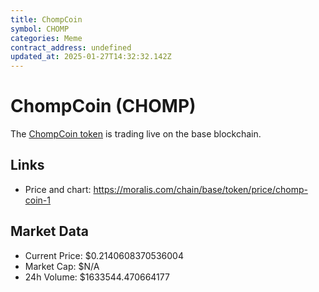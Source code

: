 ```yaml
---
title: ChompCoin
symbol: CHOMP
categories: Meme
contract_address: undefined
updated_at: 2025-01-27T14:32:32.142Z
---
```


# ChompCoin (CHOMP)
The [ChompCoin token](https://moralis.com/chain/base/token/price/chomp-coin-1) is trading live on the base blockchain.

## Links
- Price and chart: https://moralis.com/chain/base/token/price/chomp-coin-1

## Market Data
- Current Price: $0.2140608370536004
- Market Cap: $N/A
- 24h Volume: $1633544.470664177
